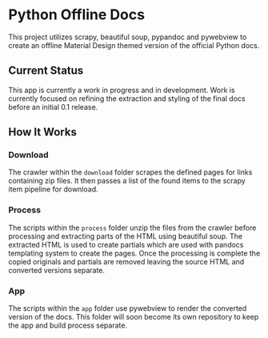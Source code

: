 # Python Offline Docs
This project utilizes scrapy, beautiful soup, pypandoc and pywebview to 
create an offline Material Design themed version of the official Python 
docs.

## Current Status
This app is currently a work in progress and in development. Work is 
currently focused on refining the extraction and styling of the final 
docs before an initial 0.1 release.

## How It Works
### Download
The crawler within the `download` folder scrapes the defined pages for 
links containing zip files. It then passes a list of the found items to 
the scrapy item pipeline for download.

### Process
The scripts within the `process` folder unzip the files from the crawler 
before processing and extracting parts of the HTML using beautiful soup. 
The extracted HTML is used to create partials which are used with 
pandocs templating system to create the pages. Once the processing is 
complete the copied originals and partials are removed leaving the 
source HTML and converted versions separate.

### App
The scripts within the `app` folder use pywebview to render the 
converted version of the docs. This folder will soon become its own 
repository to keep the app and build process separate.

